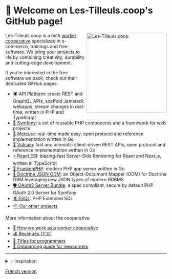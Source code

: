 # 👋️ Welcome on Les-Tilleuls.coop's GitHub page!

<a href="https://les-tilleuls.coop"><img align="right" src="https://raw.githubusercontent.com/coopTilleuls/.github/main/profile/public/img/tree.svg" height="250" alt="Les-Tilleuls.coop"></a>

Les-Tilleuls.coop is a tech [worker cooperative](https://en.wikipedia.org/wiki/Worker_cooperative) specialized in e-commerce, trainings and free software. We bring your projects to life by combining creativity, durability and cutting-edge development.

If you’re interested in the free software we back, check out their dedicated GitHub pages:

* [🕷 API Platform](https://github.com/api-platform): create REST and GraphQL APIs, scaffold Jamstack webapps, stream changes in real-time, written in PHP and TypeScript
* [🎼 Symfony](https://github.com/symfony): a set of reusable PHP components and a framework for web projects
* [💌 Mercure](https://github.com/dunglas/mercure): real-time made easy, open protocol and reference implementation written in Go
* [🔨 Vulcain](https://github.com/dunglas/vulcain): fast and idiomatic client-driven REST APIs, open protocol and reference implementation written in Go
* [⚡️ React ESI](https://github.com/dunglas/react-esi): blazing-fast Server-Side Rendering for React and Next.js, written in TypeScript
* [🐲 FrankenPHP](https://github.com/dunglas/frankenphp): modern PHP app server written in Go
* [📄 Doctrine JSON ODM](https://github.com/dunglas/doctrine-json-odm): an Object-Document Mapper (ODM) for Doctrine ORM leveraging new JSON types of modern RDBMS
* [🛡️ OAuth2 Server Bundle](https://github.com/thephpleague/oauth2-server-bundle): a spec compliant, secure by default PHP OAuth 2.0 Server for Symfony
* [🏄 ESQL](https://github.com/soyuka/esql): PHP Extended SQL
* [📦 Our other projects](https://github.com/orgs/coopTilleuls/repositories)

More information about the cooperative:

- [🤝️ How we work as a worker cooperative](https://github.com/coopTilleuls/.github/tree/main/profile/scop/en/README.md)
- [💰 Revenues (🇫🇷)](https://github.com/coopTilleuls/.github/tree/main/profile/revenues/README.md)
- [🧙️ Titles for programmers](https://github.com/coopTilleuls/.github/tree/main/profile/titles/en/README.md)
- [🚞️ Onboarding guide for newcomers](https://github.com/coopTilleuls/.github/tree/main/profile/onboarding/en/README.md)
<!-- - [📰️ Press kit](https://github.com/coopTilleuls/.github/tree/main/profile/press-kit/README.md)
- [🎨️ Our styleguide](https://github.com/coopTilleuls/.github/tree/main/profile/styleguide/README.md) -->

---

<details>
    <summary>💡️ Inspiration</summary>
    This documentation is inspired by:
    <ul>
    <li><a href="https://github.com/basecamp/handbook">Basecamp</a></li>
    <li><a href="https://github.com/24eme">24eme</a></li>
    <li><a href="https://www.loomio.coop/">Loomio</a></li>
    <li><a href="https://about.gitlab.com/handbook/">GitLab</a></li>
    </ul>
</details>

[French version](https://github.com/coopTilleuls/.github/tree/main/profile/README.fr.md)
